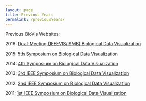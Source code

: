 ```yaml
---
layout: page
title: Previous Years
permalink: /previousYears/
---
```

Previous BioVis Websites:

2016: [Dual-Meeting (IEEEVIS/ISMB) Biological Data Visualization](http://biovis.net/2016)

2015: [5th Symposium on Biological Data Visualization](http://biovis.github.io/year/2015/news.html)

2014: [4th Symposium on Biological Data Visualization](http://biovis.github.io/year/2014/about.html)

2013: [3rd IEEE Symposium on Biological Data Visualization](http://biovis.github.io/year/2013/about.html)

2012: [2nd IEEE Symposium on Biological Data Visualization](http://biovis.github.io/year/2012/about.html)

2011: [1st IEEE Symposium on Biological Data Visualization](http://biovis.github.io/2011/index.html)
